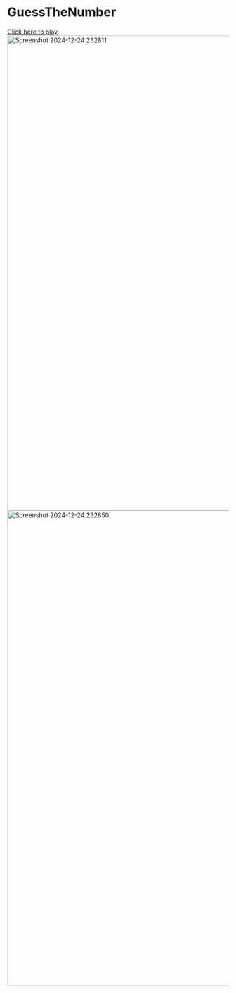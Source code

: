 <h1>GuessTheNumber</h1>
<a href="https://guess-the-number-523168.netlify.app/">Click here to play</a>
<img width="1920" height="1080" alt="Screenshot 2024-12-24 232811" src="https://github.com/user-attachments/assets/9910d847-afd3-4430-8180-ec7c06a2e5a7" />
<img width="1920" height="1080" alt="Screenshot 2024-12-24 232850" src="https://github.com/user-attachments/assets/6f855d6f-b386-4ec7-b133-d739359da7eb" />
